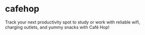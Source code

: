 # cafehop
Track your next productivity spot to study or work with reliable wifi, charging outlets, and yummy snacks with Café Hop!
